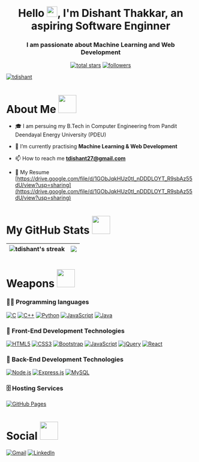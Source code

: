 <h1 align="center">Hello <img src="https://media.giphy.com/media/hvRJCLFzcasrR4ia7z/giphy.gif" width="28">, I'm Dishant Thakkar, an aspiring Software Enginner</h1>

<h3 align="center">I am passionate about Machine Learning and Web Development</h3>

<p align="center">
  <a href="https://github.com/tdishant?tab=repositories&sort=stargazers">
    <img alt="total stars" title="Total stars on GitHub" src="https://custom-icon-badges.herokuapp.com/badge/dynamic/json?logo=star&color=55960c&labelColor=488207&label=Stars&style=for-the-badge&query=%24.stars&url=https://api.github-star-counter.workers.dev/user/tdishant"/></a>
  <a href="https://github.com/tdishant?tab=followers">
    <img alt="followers" title="Follow me on Github" src="https://custom-icon-badges.herokuapp.com/github/followers/tdishant?color=236ad3&labelColor=1155ba&style=for-the-badge&logo=person-add&label=Follow&logoColor=white"/></a>
</p>

<p align="left"> <a href="https://github.com/ryo-ma/github-profile-trophy"><img src="https://github-profile-trophy.vercel.app/?username=tdishant" alt="tdishant"/></a> </p>

<h1>About Me <img src="https://media.giphy.com/media/r3J4ibKEk5MafUxFue/giphy.gif" width="48" /></h1>

- 🎓 I am persuing my B.Tech in Computer Engineering from Pandit Deendayal Energy University (PDEU)

- 🌱 I’m currently practising **Machine Learning & Web Development**

- 📫 How to reach me **tdishant27@gmail.com**

- 📄 My Resume [https://drive.google.com/file/d/1GObJqkHUz0tI_nDDDLOYT_R9sbAz55dU/view?usp=sharing](https://drive.google.com/file/d/1GObJqkHUz0tI_nDDDLOYT_R9sbAz55dU/view?usp=sharing)

<h1>My GitHub Stats <img src="https://media.giphy.com/media/cmOBZdewjfLzV9NQiH/giphy.gif" width="48" /></h1>

|<img align=center alt="tdishant's streak" src="https://github-readme-stats.vercel.app/api?username=tdishant&show_icons=true&count_private=true&include_all_commits=true"/>|<img src="https://github-readme-streak-stats.herokuapp.com/?&user=tdishant&theme=dark"/>|
|---|---|

<h1>Weapons <img src="https://media.giphy.com/media/2yzGTewUsGil0LFCTv/giphy.gif" width="48" /></h1>

### 👨‍💻 Programming languages

<p> 
  <a href="https://github.com/tdishant"><img alt="C" src="https://img.shields.io/badge/C-00599C?style=for-the-badge&logo=c&logoColor=white"></a>
  <a href="https://github.com/tdishant"><img alt="C++" src="https://img.shields.io/badge/C%2B%2B-00599C?style=for-the-badge&logo=c%2B%2B&logoColor=white"></a>  
  <a href="https://github.comtdishant"><img alt="Python" src="https://img.shields.io/badge/Python-14354C?style=for-the-badge&logo=python&logoColor=white"></a>
  <a href="https://github.com/tdishant"><img alt="JavaScript" src="https://img.shields.io/badge/JavaScript-00599C?style=for-the-badge&logo=javascript&logoColor=white"></a>
   <a href="https://github.com/tdishant"><img alt="Java" src="https://img.shields.io/badge/Java-00599C?style=for-the-badge&logo=java&logoColor=white"></a>
</p>

### 🧰 Front-End Development Technologies
<p>  
  <a href="https://github.com/tdishant"><img alt="HTML5" src="https://img.shields.io/badge/HTML5-E34F26?style=for-the-badge&logo=html5&logoColor=white"></a>
  <a href="https://github.com/tdishant"><img alt="CSS3" src="https://img.shields.io/badge/CSS3-1572B6?style=for-the-badge&logo=css3&logoColor=white"></a>
  <a href="https://github.com/tdishant"><img alt="Bootstrap" src="https://img.shields.io/badge/Bootstrap-563D7C?style=for-the-badge&logo=bootstrap&logoColor=white"></a>
  <a href="https://github.com/tdishant"><img alt="JavaScript" src="https://img.shields.io/badge/JavaScript-F7DF1E?style=for-the-badge&logo=javascript&logoColor=black"></a>
  <a href="https://github.com/tdishant"><img alt="jQuery" src="https://img.shields.io/badge/jQuery-0769AD?style=for-the-badge&logo=jquery&logoColor=white"></a>
  <a href="https://github.com/tdishant"><img alt="React" src="https://img.shields.io/badge/React-20232A?style=for-the-badge&logo=react&logoColor=61DAFB"></a>
</p>

### 🧰 Back-End Development Technologies

<p>  
  <a href="https://github.com/tdishant"><img alt="Node.js" src ="https://img.shields.io/badge/Node.js-43853D?style=for-the-badge&logo=node.js&logoColor=white"></a>
  <a href="https://github.com/tdishant"><img alt="Express.js" src="https://img.shields.io/badge/Express.js-404D59?style=for-the-badge"></a>
  <a href="https://github.com/tdishant"><img alt="MySQL" src ="https://img.shields.io/badge/MySQL-00000F?style=for-the-badge&logo=mysql&logoColor=white"></a>
</p>

### 🗄️ Hosting Services

<p>
    <a href="https://github.com/tdishant"><img alt="GitHub Pages" src="https://img.shields.io/badge/GitHub%20Pages-327FC7.svg?logo=github&logoColor=white&style=for-the-badge"></a>
</p>

<h1>Social <img src="https://media.giphy.com/media/YCVBc32RFdqKpkiIMF/giphy.gif" width="48" /></h1>

   <a href="mailto:tdishant27@gmail.com"><img alt="Gmail" src="https://img.shields.io/badge/Gmail-D14836?style=for-the-badge&logo=gmail&logoColor=white"></a>
   <a href="https://www.linkedin.com/in/dishant-thakkar-3704831b9/"><img alt="LinkedIn" src="https://img.shields.io/badge/linkedin-%230077B5.svg?style=for-the-badge&logo=linkedin&logoColor=white"></a>
